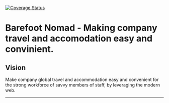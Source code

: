 [![Coverage Status](https://coveralls.io/repos/github/andela/archangel-backend/badge.svg?branch=develop)](https://coveralls.io/github/andela/archangel-backend?branch=develop)

Barefoot Nomad - Making company travel and accomodation easy and convinient.
=======

## Vision
Make company global travel and accommodation easy and convenient for the strong workforce of savvy members of staff, by leveraging the modern web.

---
